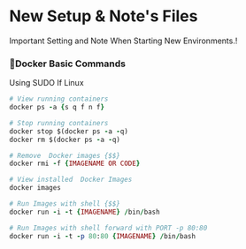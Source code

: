 # New Setup & Note's Files
Important Setting and Note When Starting New Environments.! 

### :whale:Docker Basic Commands
Using SUDO If Linux 

 ```ruby
 # View running containers
 docker ps -a {s q f n f}

 # Stop running containers
 docker stop $(docker ps -a -q)
 docker rm $(docker ps -a -q)

 # Remove  Docker images {$$}
 docker rmi -f {IMAGENAME OR CODE}
 
 # View installed  Docker Images
 docker images

 # Run Images with shell {$$}
 docker run -i -t {IMAGENAME} /bin/bash

 # Run Images with shell forward with PORT -p 80:80
 docker run -i -t -p 80:80 {IMAGENAME} /bin/bash

 ```
 

 

